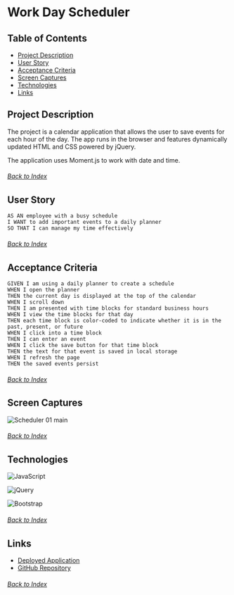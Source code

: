# Work Day Scheduler

## Table of Contents

- [Project Description](#Project-Description)
- [User Story](#User-Story)
- [Acceptance Criteria](#Acceptance-Criteria)
- [Screen Captures](#Screen-Captures)
- [Technologies](#Technologies)
- [Links](#Links)

## Project Description

The project is a calendar application that allows the user to save events for each hour of the day. The app runs in the browser and features dynamically updated HTML and CSS powered by jQuery.

The application uses Moment.js to work with date and time.

###### [Back to Index](#Table-of-Contents)

## User Story

```
AS AN employee with a busy schedule
I WANT to add important events to a daily planner
SO THAT I can manage my time effectively
```

###### [Back to Index](#Table-of-Contents)

## Acceptance Criteria

```
GIVEN I am using a daily planner to create a schedule
WHEN I open the planner
THEN the current day is displayed at the top of the calendar
WHEN I scroll down
THEN I am presented with time blocks for standard business hours
WHEN I view the time blocks for that day
THEN each time block is color-coded to indicate whether it is in the past, present, or future
WHEN I click into a time block
THEN I can enter an event
WHEN I click the save button for that time block
THEN the text for that event is saved in local storage
WHEN I refresh the page
THEN the saved events persist
```

###### [Back to Index](#Table-of-Contents)

## Screen Captures

![Scheduler 01 main](./utils/images/text_editor_01_main.png)

###### [Back to Index](#Table-of-Contents)

## Technologies

![JavaScript](https://img.shields.io/badge/javascript-%23323330.svg?style=for-the-badge&logo=javascript&logoColor=%23F7DF1E)

![jQuery](https://img.shields.io/badge/jquery-%230769AD.svg?style=for-the-badge&logo=jquery&logoColor=white)

![Bootstrap](https://img.shields.io/badge/bootstrap-%23563D7C.svg?style=for-the-badge&logo=bootstrap&logoColor=white)

###### [Back to Index](#Table-of-Contents)

## Links

- [Deployed Application]()
- [GitHub Repository]()

###### [Back to Index](#Table-of-Contents)

